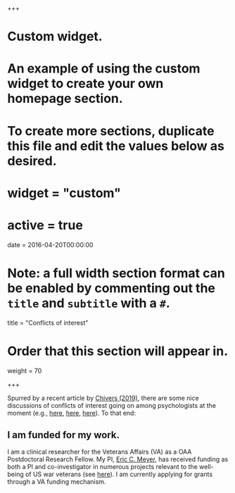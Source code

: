+++
# Custom widget.
# An example of using the custom widget to create your own homepage section.
# To create more sections, duplicate this file and edit the values below as desired.

# widget = "custom"
# active = true
date = 2016-04-20T00:00:00

# Note: a full width section format can be enabled by commenting out the `title` and `subtitle` with a `#`.
title = "Conflicts of interest"

# Order that this section will appear in.
weight = 70

+++

Spurred by a recent article by [Chivers (2019)](https://www.nature.com/articles/d41586-019-02041-5), there are some nice discussions of conflicts of interest going on among psychologists at the moment (e.g., [here](https://twitter.com/StuartJRitchie/status/1146113067375353856), [here](https://twitter.com/IoanaA_Cristea/status/1146441218810925057), [here](https://twitter.com/hardsci/status/1146115810940739585)). To that end:

## I am funded for my work.

I am a clinical researcher for the Veterans Affairs (VA) as a OAA Postdoctoral Research Fellow. My PI, [Eric C. Meyer](https://scholar.google.com/citations?user=i99DmhQAAAAJ&hl=en&oi=ao), has received funding as both a PI and co-investigator in numerous projects relevant to the well-being of US war veterans (see [here](https://www.bswhealth.med/research/Documents/warriors-research-institute/cv-meyer-e.pdf)). I am currently applying for grants through a VA funding mechanism.
